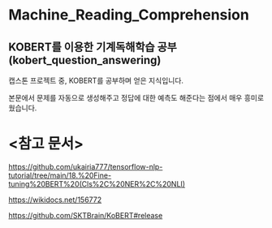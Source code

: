 # Machine_Reading_Comprehension
## KOBERT를 이용한 기계독해학습 공부(kobert_question_answering)

캡스톤 프로젝트 중, KOBERT를 공부하며 얻은 지식입니다.

본문에서 문제를 자동으로 생성해주고 정답에 대한 예측도 해준다는 점에서 매우 흥미로웠습니다.

# <참고 문서>
https://github.com/ukairia777/tensorflow-nlp-tutorial/tree/main/18.%20Fine-tuning%20BERT%20(Cls%2C%20NER%2C%20NLI)

https://wikidocs.net/156772

https://github.com/SKTBrain/KoBERT#release

